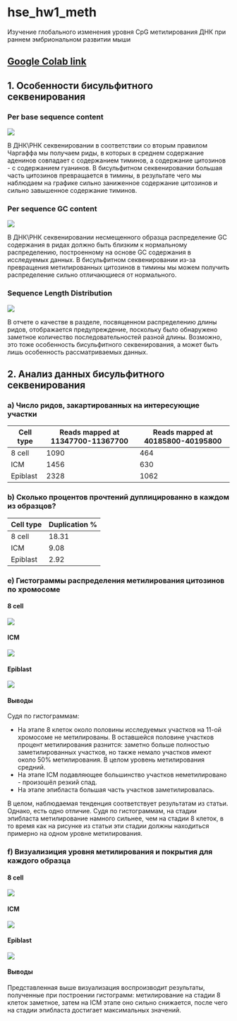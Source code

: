 # hse_hw1_meth
Изучение глобального изменения уровня CpG метилирования ДНК при раннем эмбриональном развитии мыши
## [Google Colab link](https://colab.research.google.com/drive/1lTmqBHPXeiX-GZQMxfl7XUzR-kQB5bwS?usp=sharing)
## 1. Особенности бисульфитного секвенирования
### Per base sequence content
![](images/seq_content.png)

В ДНК\РНК секвенировании в соответствии со вторым правилом Чаргаффа мы получаем риды, в которых в среднем содержание аденинов совпадает с содержанием тиминов, а содержание цитозинов - с содержанием гуанинов. В бисульфитном секвенировании большая часть цитозинов превращается в тимины, в результате чего мы наблюдаем на графике сильно заниженное содержание цитозинов и сильно завышенное содержание тиминов.
### Per sequence GC content
![](images/gc_content.png)

В ДНК\РНК секвенировании несмещенного образца распределение GC содержания в ридах должно быть близким к нормальному распределению, построенному на основе GC содержания в исследуемых данных. В бисульфитном секвенировании из-за превращения метилированных цитозинов в тимины мы можем получить распределение сильно отличающиеся от нормального.
### Sequence Length Distribution
![](images/seq_len.png)

В отчете о качестве в разделе, посвященном распределению длины ридов, отображается предупреждение, поскольку было обнаружено заметное количество последовательностей разной длины. Возможно, это тоже особенность бисульфитного секвенирования, а может быть лишь особенность рассматриваемых данных.
## 2. Анализ данных бисульфитного секвенирования
### a) Число ридов, закартированных на интересующие участки
Cell type | Reads mapped at 11347700-11367700 | Reads mapped at 40185800-40195800 |
 --- |--- |---
8 cell | 1090 | 464
ICM | 1456 | 630
Epiblast | 2328 | 1062
### b) Сколько процентов прочтений дуплицированно в каждом из образцов?
Cell type | Duplication % |
 --- |---
8 cell | 18.31
ICM | 9.08
Epiblast | 2.92
### e) Гистограммы распределения метилирования цитозинов по хромосоме
#### 8 cell
![](images/8_cell_hist.png)
#### ICM
![](images/icm_hist.png)
#### Epiblast
![](images/epiblast_hist.png)
#### Выводы
Судя по гистограммам:
* На этапе 8 клеток около половины исследуемых участков на 11-ой хромосоме не метилированы. В оставшейся половине участков процент метилирования разнится: заметно больше полностью заметилированных участков, но также немало участков имеют около 50% метилирования. В целом уровень метилирования средний.
* На этапе ICM подавляющее большинство участков неметилировано - произошёл резкий спад.
* На этапе эпибласта большая часть участков заметилировалась.

В целом, наблюдаемая тенденция соответствует результатам из статьи. Однако, есть одно отличие. Судя по гистограммам, на стадии эпибласта метилирование намного сильнее, чем на стадии 8 клеток, в то время как на рисунке из статьи эти стадии должны находиться примерно на одном уровне метилирования.
### f) Визуализиция уровня метилирования и покрытия для каждого образца
#### 8 cell
![](images/cell8_track.png)
#### ICM
![](images/icm_track.png)
#### Epiblast
![](images/epiblast_track.png)
#### Выводы
Представленная выше визуализация воспроизводит результаты, полученные при построении гистограмм: метилирование на стадии 8 клеток заметное, затем на ICM этапе оно сильно снижается, после чего на стадии эпибласта достигает максимальных значений.
